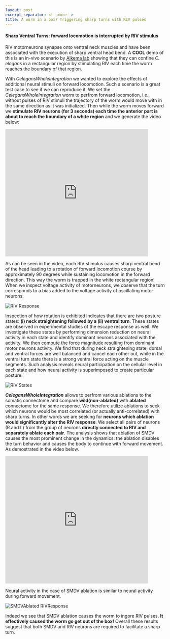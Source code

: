 ```yaml
---
layout: post
excerpt_separator: <!--more-->
title: A worm in a box? Triggering sharp turns with RIV pulses
---
```


#### Sharp Ventral Turns: forward locomotion is interrupted by RIV stimulus

RIV motorneurons synapse onto ventral neck muscles and have been associated with the execution of sharp ventral head bend. A **COOL** demo of this is an in-vivo scenario by [Alkema lab](https://www.umassmed.edu/AlkemaLab/) showing that they can confine _C. elegans_ in a rectangular region by stimulating RIV each time the worm reaches the boundary of that region. 

With _CelegansWholeIntegration_ we wanted to explore the effects of additional neural stimuli on forward locomotion. Such a scenario is a great test case to see if we can reproduce it. We set the _CelegansWholeIntegration_ worm to perfrom forward locomotion, i.e., without pulses of RIV stimuli the trajectory of the worm would move with in the same direction as it was initialized. Then while the worm moves forward we **stimulate RIV neurons (for 3 seconds) each time the anterior part is about to reach the boundary of a white region** and we generate the video below:

<iframe width="450" height="400" src="https://www.youtube.com/embed/hJfpxhMVUgc" frameborder="0" allow="accelerometer; autoplay; encrypted-media; gyroscope; picture-in-picture" allowfullscreen></iframe>

<!--more-->
As can be seen in the video, each RIV stimulus causes sharp ventral bend of the head leading to a rotation of forward locomotion course by approximately 90 degrees while sustaining locomotion in the forward direction. This way the worm is trapped in the white rectangular region! When we inspect voltage activity of motorneurons, we observe that the turn corresponds to a bias added to the voltage activity of oscillating motor neurons.

![RIV Response](/CelegansWholeIntegration/media/RIV.png)

Inspection of how rotation is exhibited indicates that there are two posture states: **(i) neck straightening followed by a (ii) ventral turn**. These states are observed in experimental studies of the escape response as well. We investigate these states by performing dimension reduction on neural activity in each state and identify dominant neurons associated with the activity. We then compute the force magnitude resulting from dominant motor neurons activity. We find that during neck straightening state, dorsal and ventral forces are well balanced and cancel each other out, while in the ventral turn state there is a strong ventral force acting on the muscle segments. Such analysis reveals neural participation on the cellular level in each state and how neural activity is superimposed to create particular posture.

![RIV States](/CelegansWholeIntegration/media/RIVstates.png)

**_CelegansWholeIntegration_** allows to perfrom various ablations to the somatic connectome and compare **wild(non-ablated)** with **ablated** connectome for the same response. We therefore utilize ablations to seek which neurons would be most correlated (or actually anti-correlated) with sharp turns. In other words we are seeking for **neurons which ablation would significantly alter the RIV response**. We select all pairs of neurons (R and L) from the group of neurons **directly connected to RIV and separately ablate each pair**. The analysis shows that ablation of SMDV causes the most prominent change in the dynamics: the ablation disables the turn behavior and causes the body to continue with forward movement. As demostrated in the video below. 

<iframe width="450" height="400" src="https://www.youtube.com/embed/iuIAXnbTQKk" frameborder="0" allow="accelerometer; autoplay; encrypted-media; gyroscope; picture-in-picture" allowfullscreen></iframe>

Neural activity in the case of SMDV ablation is similar to neural activity during forward movement. 

![SMDVAblated RIVResponse](/CelegansWholeIntegration/media/RIVSMDVAbl.png)

Indeed we see that SMDV ablation causes the worm to ingore RIV pulses. **It effectively caused the worm go get out of the box!** Overall these results suggest that both SMDV and RIV neurons are required to facilitate a sharp turn.

